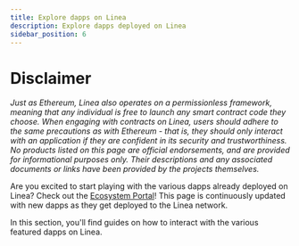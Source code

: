 ```yaml
---
title: Explore dapps on Linea
description: Explore dapps deployed on Linea
sidebar_position: 6
---
```


# Disclaimer

_Just as Ethereum, Linea also operates on a permissionless framework, meaning that any individual is free to launch any smart contract code they choose. When engaging with contracts on Linea, users should adhere to the same precautions as with Ethereum - that is, they should only interact with an application if they are confident in its security and trustworthiness. No products listed on this page are official endorsements, and are provided for informational purposes only. Their descriptions and any associated documents or links have been provided by the projects themselves._

Are you excited to start playing with the various dapps already deployed on Linea? Check out the [Ecosystem Portal](https://goerli.linea.build/explore)! This page is continuously updated with new dapps as they get deployed to the Linea network.

In this section, you'll find guides on how to interact with the various featured dapps on Linea.
